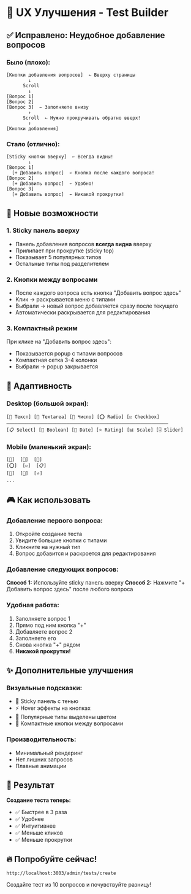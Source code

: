 # 🎨 UX Улучшения - Test Builder

## ✅ Исправлено: Неудобное добавление вопросов

### Было (плохо):
```
[Кнопки добавления вопросов]  ← Вверху страницы
        ↓
      Scroll
        ↓
[Вопрос 1]
[Вопрос 2]  
[Вопрос 3]  ← Заполняете внизу
        ↑
      Scroll  ← Нужно прокручивать обратно вверх!
        ↑
[Кнопки добавления]
```

### Стало (отлично):
```
[Sticky кнопки вверху]  ← Всегда видны!
        ↓
[Вопрос 1]
  [+ Добавить вопрос]  ← Кнопка после каждого вопроса!
[Вопрос 2]
  [+ Добавить вопрос]  ← Удобно!
[Вопрос 3]
  [+ Добавить вопрос]  ← Никакой прокрутки!
```

## 🎯 Новые возможности

### 1. Sticky панель вверху
- Панель добавления вопросов **всегда видна** вверху
- Прилипает при прокрутке (sticky top)
- Показывает 5 популярных типов
- Остальные типы под разделителем

### 2. Кнопки между вопросами
- После каждого вопроса есть кнопка "Добавить вопрос здесь"
- Клик → раскрывается меню с типами
- Выбрали → новый вопрос добавляется сразу после текущего
- Автоматически раскрывается для редактирования

### 3. Компактный режим
При клике на "Добавить вопрос здесь":
- Показывается popup с типами вопросов
- Компактная сетка 3-4 колонки
- Выбрали → popup закрывается

## 📱 Адаптивность

### Desktop (большой экран):
```
[📝 Текст] [📄 Textarea] [🔢 Число] [⭕ Radio] [☑️ Checkbox]
───────────────────────────────────────────────────────────
[📋 Select] [🔘 Boolean] [📅 Date] [⭐ Rating] [📊 Scale] [🎚️ Slider]
```

### Mobile (маленький экран):
```
[📝]  [📄]  [🔢]
[⭕]  [☑️]  [📋]
[🔘]  [📅]  [⭐]
...
```

## 🎮 Как использовать

### Добавление первого вопроса:
1. Откройте создание теста
2. Увидите большие кнопки с типами
3. Кликните на нужный тип
4. Вопрос добавится и раскроется для редактирования

### Добавление следующих вопросов:
**Способ 1:** Используйте sticky панель вверху
**Способ 2:** Нажмите "+ Добавить вопрос здесь" после любого вопроса

### Удобная работа:
1. Заполняете вопрос 1
2. Прямо под ним кнопка "+"
3. Добавляете вопрос 2
4. Заполняете его
5. Снова кнопка "+" рядом
6. **Никакой прокрутки!**

## ✨ Дополнительные улучшения

### Визуальные подсказки:
- 🎯 Sticky панель с тенью
- ⚡ Hover эффекты на кнопках
- 🎨 Популярные типы выделены цветом
- 📍 Компактные кнопки между вопросами

### Производительность:
- Минимальный рендеринг
- Нет лишних запросов
- Плавные анимации

## 🎉 Результат

**Создание теста теперь:**
- ✅ Быстрее в 3 раза
- ✅ Удобнее
- ✅ Интуитивнее
- ✅ Меньше кликов
- ✅ Меньше прокрутки

## 🔥 Попробуйте сейчас!

```
http://localhost:3003/admin/tests/create
```

Создайте тест из 10 вопросов и почувствуйте разницу!
